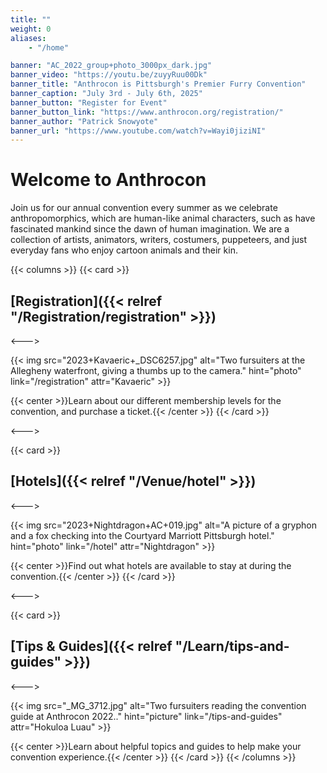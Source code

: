 ```yaml
---
title: ""
weight: 0
aliases:
    - "/home"

banner: "AC_2022_group+photo_3000px_dark.jpg"
banner_video: "https://youtu.be/zuyyRuu00Dk"
banner_title: "Anthrocon is Pittsburgh's Premier Furry Convention"
banner_caption: "July 3rd - July 6th, 2025"
banner_button: "Register for Event"
banner_button_link: "https://www.anthrocon.org/registration/"
banner_author: "Patrick Snowyote"
banner_url: "https://www.youtube.com/watch?v=Wayi0jiziNI"
---
```


# **Welcome to Anthrocon**

Join us for our annual convention every summer as we celebrate anthropomorphics, which are human-like animal characters, such as have fascinated mankind since the dawn of human imagination. We are a collection of artists, animators, writers, costumers, puppeteers, and just everyday fans who enjoy cartoon animals and their kin.

{{< columns >}}
{{< card >}}
## [Registration]({{< relref "/Registration/registration" >}})

<--->

{{< img src="2023+Kavaeric+_DSC6257.jpg" alt="Two fursuiters at the Allegheny waterfront, giving a thumbs up to the camera." hint="photo" link="/registration" attr="Kavaeric" >}}

{{< center >}}Learn about our different membership levels for the convention, and purchase a ticket.{{< /center >}}
{{< /card >}}

<--->

{{< card >}}
## [Hotels]({{< relref "/Venue/hotel" >}})

<--->

{{< img src="2023+Nightdragon+AC+019.jpg" alt="A picture of a gryphon and a fox checking into the Courtyard Marriott Pittsburgh hotel." hint="photo" link="/hotel" attr="Nightdragon" >}}

{{< center >}}Find out what hotels are available to stay at during the convention.{{< /center >}}
{{< /card >}}

<--->

{{< card >}}
## [Tips & Guides]({{< relref "/Learn/tips-and-guides" >}})

<--->

{{< img src="_MG_3712.jpg" alt="Two fursuiters reading the convention guide at Anthrocon 2022.." hint="picture" link="/tips-and-guides" attr="Hokuloa Luau" >}}

{{< center >}}Learn about helpful topics and guides to help make your convention experience.{{< /center >}}
{{< /card >}}
{{< /columns >}}
